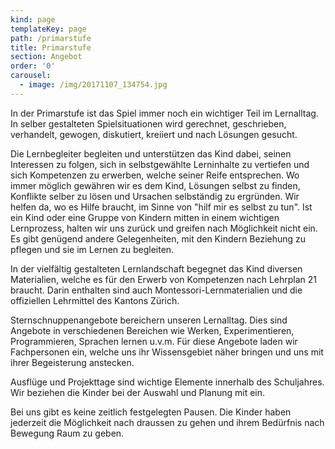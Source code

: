 ```yaml
---
kind: page
templateKey: page
path: /primarstufe
title: Primarstufe
section: Angebot
order: '0'
carousel:
  - image: /img/20171107_134754.jpg
---
```

In der Primarstufe ist das Spiel immer noch ein wichtiger Teil im Lernalltag. In selber gestalteten Spielsituationen wird gerechnet, geschrieben, verhandelt, gewogen, diskutiert, kreiiert und nach Lösungen gesucht. 

Die Lernbegleiter begleiten und unterstützen das Kind dabei, seinen Interessen zu folgen, sich in selbstgewählte Lerninhalte zu vertiefen und sich Kompetenzen zu erwerben, welche seiner Reife entsprechen. Wo immer möglich gewähren wir es dem Kind, Lösungen selbst zu finden, Konflikte selber zu lösen und Ursachen selbständig zu ergründen. Wir helfen da, wo es Hilfe braucht, im Sinne von "hilf mir es selbst zu tun". Ist ein Kind oder eine Gruppe von Kindern mitten in einem wichtigen Lernprozess, halten wir uns zurück und greifen nach Möglichkeit nicht ein. Es gibt genügend andere Gelegenheiten, mit den Kindern Beziehung zu pflegen und sie im Lernen zu begleiten. 

In der vielfältig gestalteten Lernlandschaft begegnet das Kind diversen Materialien, welche es für den Erwerb von Kompetenzen nach Lehrplan 21 braucht. Darin enthalten sind auch Montessori-Lernmaterialien und die offiziellen Lehrmittel des Kantons Zürich.

Sternschnuppenangebote bereichern unseren Lernalltag. Dies sind Angebote in verschiedenen Bereichen wie Werken, Experimentieren, Programmieren, Sprachen lernen u.v.m. Für diese Angebote laden wir Fachpersonen ein, welche uns ihr Wissensgebiet näher bringen und uns mit ihrer Begeisterung anstecken. 

Ausflüge und Projekttage sind wichtige Elemente innerhalb des Schuljahres. Wir beziehen die Kinder bei der Auswahl und Planung mit ein.

Bei uns gibt es keine zeitlich festgelegten Pausen. Die Kinder haben jederzeit die Möglichkeit nach draussen zu gehen und ihrem Bedürfnis nach Bewegung Raum zu geben.
